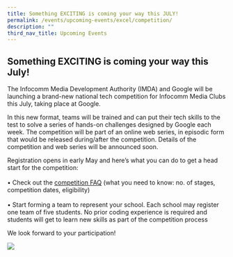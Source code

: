 ```yaml
---
title: Something EXCITING is coming your way this JULY!
permalink: /events/upcoming-events/excel/competition/
description: ""
third_nav_title: Upcoming Events
---
```

## Something EXCITING is coming your way this July!

The Infocomm Media Development Authority (IMDA) and Google will be launching a brand-new national tech competition for Infocomm Media Clubs this July, taking place at Google.

In this new format, teams will be trained and can put their tech skills to the test to solve a series of hands-on challenges designed by Google each week. The competition will be part of an online web series, in episodic form that would be released during/after the competition. Details of the competition and web series will be announced soon. 

Registration opens in early May and here’s what you can do to get a head start for the competition:<br>
<br>•	Check out the [competition FAQ](https://go.gov.sg/excel-competition-faq) (what you need to know: no. of stages, competition dates, eligibility)<br>
<br>•	Start forming a team to represent your school. Each school may register one team of five students. No prior coding experience is required and students will get to learn new skills as part of the competition process 

We look forward to your participation!

![](/images/Icmclub/Coming%20soon%20v3(resized2).gif)
